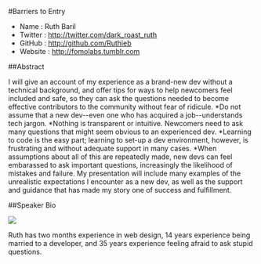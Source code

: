 #Barriers to Entry

* Name      : Ruth Baril
* Twitter   : http://twitter.com/dark_roast_ruth
* GitHub    : http://github.com/Ruthieb
* Website   : http://fomolabs.tumblr.com

##Abstract

I will give an account of my experience as a brand-new dev without a technical background, and offer tips for ways to help newcomers feel included and safe, so they can ask the questions needed to become effective contributors to the community without fear of ridicule.
  *Do not assume that a new dev--even one who has acquired a job--understands tech jargon.
  *Nothing is transparent or intuitive. Newcomers need to ask many questions that might seem obvious to an experienced dev.
  *Learning to code is the easy part; learning to set-up a dev environment, however, is frustrating and without adequate support in many cases.
  *When assumptions about all of this are repeatedly made, new devs can feel embarassed to ask important questions, increasingly the likelihood of mistakes and failure.
My presentation will include many examples of the unrealistic expectations I encounter as a new dev, as well as the support and guidance that has made my story one of success and fulfillment.

##Speaker Bio

![](https://raw.github.com/cascadiajs/2014.cascadiajs.com/master/images/ruthieb.jpg)

Ruth has two months experience in web design, 14 years experience being married to a developer, and 35 years experience feeling afraid to ask stupid questions. 


